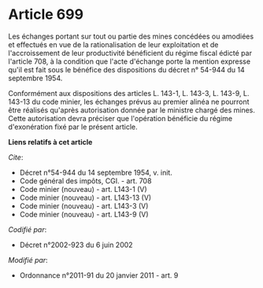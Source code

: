 # Article 699

Les échanges portant sur tout ou partie des mines concédées ou amodiées et effectués en vue de la rationalisation de leur
exploitation et de l'accroissement de leur productivité bénéficient du régime fiscal édicté par l'article 708, à la condition
que l'acte d'échange porte la mention expresse qu'il est fait sous le bénéfice des dispositions du décret n° 54-944 du 14
septembre 1954. 

Conformément aux dispositions des articles L. 143-1, L. 143-3, L. 143-9, L. 143-13 du code minier, les échanges prévus au
premier alinéa ne pourront être réalisés qu'après autorisation donnée par le ministre chargé des mines. Cette autorisation
devra préciser que l'opération bénéficie du régime d'exonération fixé par le présent article.

**Liens relatifs à cet article**

_Cite_:

  - Décret n°54-944 du 14 septembre 1954, v. init.
  - Code général des impôts, CGI. - art. 708
  - Code minier (nouveau) - art. L143-1 (V)
  - Code minier (nouveau) - art. L143-13 (V)
  - Code minier (nouveau) - art. L143-3 (V)
  - Code minier (nouveau) - art. L143-9 (V)

_Codifié par_:

  - Décret n°2002-923 du 6 juin 2002

_Modifié par_:

  - Ordonnance n°2011-91 du 20 janvier 2011 - art. 9
